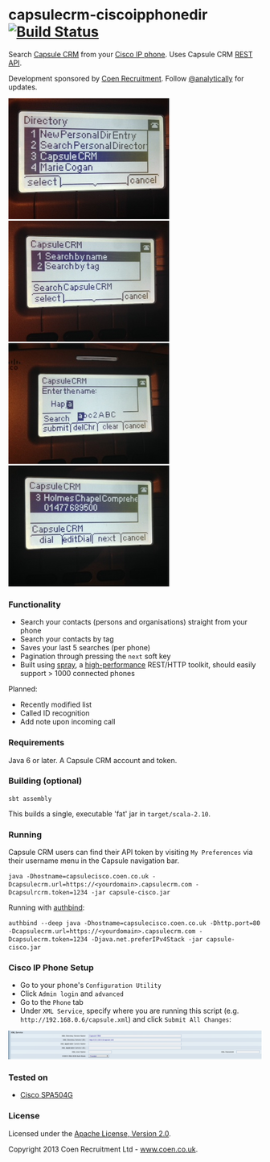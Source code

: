 capsulecrm-ciscoipphonedir [![Build Status](https://travis-ci.org/analytically/capsulecrm-ciscoipphonedir.png)](https://travis-ci.org/analytically/capsulecrm-ciscoipphonedir)
==========================

Search [Capsule CRM](http://capsulecrm.com/) from your [Cisco IP phone](http://www.cisco.com/cisco/web/solutions/small_business/products/voice_conferencing/SPA_500/index.html). Uses Capsule CRM [REST API](http://developer.capsulecrm.com/).

Development sponsored by [Coen Recruitment](http://www.coen.co.uk). Follow [@analytically](http://twitter.com/analytically) for updates.

![screenshot1](images/screenshot1.jpg)
![screenshot2](images/screenshot2.jpg)
![screenshot3](images/screenshot3.jpg)
![screenshot4](images/screenshot4.jpg)

### Functionality

  - Search your contacts (persons and organisations) straight from your phone
  - Search your contacts by tag
  - Saves your last 5 searches (per phone)
  - Pagination through pressing the `next` soft key
  - Built using [spray](http://spray.io/), a [high-performance](http://spray.io/blog/2013-05-24-benchmarking-spray/) REST/HTTP toolkit, should easily support > 1000 connected phones

Planned:

  - Recently modified list
  - Called ID recognition
  - Add note upon incoming call

### Requirements

Java 6 or later. A Capsule CRM account and token.

### Building (optional)

```
sbt assembly
```

This builds a single, executable 'fat' jar in `target/scala-2.10`.

### Running

Capsule CRM users can find their API token by visiting `My Preferences` via their username menu in the Capsule navigation bar.

```
java -Dhostname=capsulecisco.coen.co.uk -Dcapsulecrm.url=https://<yourdomain>.capsulecrm.com -Dcapsulrcrm.token=1234 -jar capsule-cisco.jar
```

Running with [authbind](http://mutelight.org/authbind):

```
authbind --deep java -Dhostname=capsulecisco.coen.co.uk -Dhttp.port=80 -Dcapsulecrm.url=https://<yourdomain>.capsulecrm.com -Dcapsulecrm.token=1234 -Djava.net.preferIPv4Stack -jar capsule-cisco.jar
```

### Cisco IP Phone Setup

  - Go to your phone's `Configuration Utility`
  - Click `Admin login` and `advanced`
  - Go to the `Phone` tab
  - Under `XML Service`, specify where you are running this script (e.g. `http://192.168.0.6/capsule.xml`) and click `Submit All Changes`:

![ciscoweb](images/ciscoweb.png)

### Tested on

  - [Cisco SPA504G](http://www.cisco.com/en/US/prod/collateral/voicesw/ps6788/phones/ps10499/data_sheet_c78-548564.html)

### License

Licensed under the [Apache License, Version 2.0](http://www.apache.org/licenses/LICENSE-2.0).

Copyright 2013 Coen Recruitment Ltd - www.coen.co.uk.
